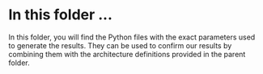 # In this folder ...

In this folder, you will find the Python files with the exact parameters used to generate the results. They can be used to confirm our results by combining them with the architecture definitions provided in the parent folder.